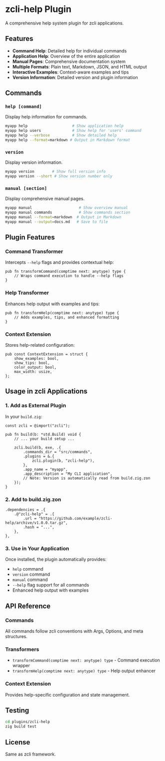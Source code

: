 # zcli-help Plugin

A comprehensive help system plugin for zcli applications.

## Features

- **Command Help**: Detailed help for individual commands
- **Application Help**: Overview of the entire application
- **Manual Pages**: Comprehensive documentation system
- **Multiple Formats**: Plain text, Markdown, JSON, and HTML output
- **Interactive Examples**: Context-aware examples and tips
- **Version Information**: Detailed version and plugin information

## Commands

### `help [command]`
Display help information for commands.

```bash
myapp help                    # Show application help
myapp help users              # Show help for 'users' command  
myapp help --verbose          # Show detailed help
myapp help --format=markdown # Output in Markdown format
```

### `version`
Display version information.

```bash
myapp version        # Show full version info
myapp version --short # Show version number only
```

### `manual [section]`
Display comprehensive manual pages.

```bash
myapp manual                     # Show overview manual
myapp manual commands            # Show commands section
myapp manual --format=markdown  # Output in Markdown
myapp manual --output=docs.md   # Save to file
```

## Plugin Features

### Command Transformer
Intercepts `--help` flags and provides contextual help:

```zig
pub fn transformCommand(comptime next: anytype) type {
    // Wraps command execution to handle --help flags
}
```

### Help Transformer  
Enhances help output with examples and tips:

```zig
pub fn transformHelp(comptime next: anytype) type {
    // Adds examples, tips, and enhanced formatting
}
```

### Context Extension
Stores help-related configuration:

```zig
pub const ContextExtension = struct {
    show_examples: bool,
    show_tips: bool,
    color_output: bool,
    max_width: usize,
};
```

## Usage in zcli Applications

### 1. Add as External Plugin

In your `build.zig`:

```zig
const zcli = @import("zcli");

pub fn build(b: *std.Build) void {
    // ... your build setup ...
    
    zcli.build(b, exe, .{
        .commands_dir = "src/commands",
        .plugins = &.{
            zcli.plugin(b, "zcli-help"),
        },
        .app_name = "myapp",
        .app_description = "My CLI application",
        // Note: Version is automatically read from build.zig.zon
    });
}
```

### 2. Add to build.zig.zon

```zig
.dependencies = .{
    .@"zcli-help" = .{
        .url = "https://github.com/example/zcli-help/archive/v1.0.0.tar.gz",
        .hash = "...",
    },
},
```

### 3. Use in Your Application

Once installed, the plugin automatically provides:
- `help` command
- `version` command  
- `manual` command
- `--help` flag support for all commands
- Enhanced help output with examples

## API Reference

### Commands

All commands follow zcli conventions with Args, Options, and meta structures.

### Transformers

- `transformCommand(comptime next: anytype) type` - Command execution wrapper
- `transformHelp(comptime next: anytype) type` - Help output enhancer

### Context Extension

Provides help-specific configuration and state management.

## Testing

```bash
cd plugins/zcli-help
zig build test
```

## License

Same as zcli framework.